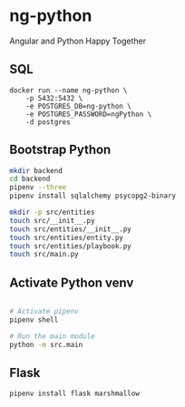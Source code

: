 # ng-python
Angular and Python Happy Together


## SQL

```text
docker run --name ng-python \
    -p 5432:5432 \
    -e POSTGRES_DB=ng-python \
    -e POSTGRES_PASSWORD=ngPython \
    -d postgres
```

## Bootstrap Python
```bash
mkdir backend
cd backend
pipenv --three
pipenv install sqlalchemy psycopg2-binary

mkdir -p src/entities
touch src/__init__.py
touch src/entities/__init__.py
touch src/entities/entity.py
touch src/entities/playbook.py
touch src/main.py
```

## Activate Python venv
```bash

# Activate pipenv
pipenv shell

# Run the main module
python -m src.main
```

## Flask

```bash
pipenv install flask marshmallow
```

